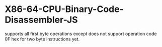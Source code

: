 X86-64-CPU-Binary-Code-Disassembler-JS
==========================

supports all first byte operations except does not support operation code 0F hex for two byte instructions yet.
